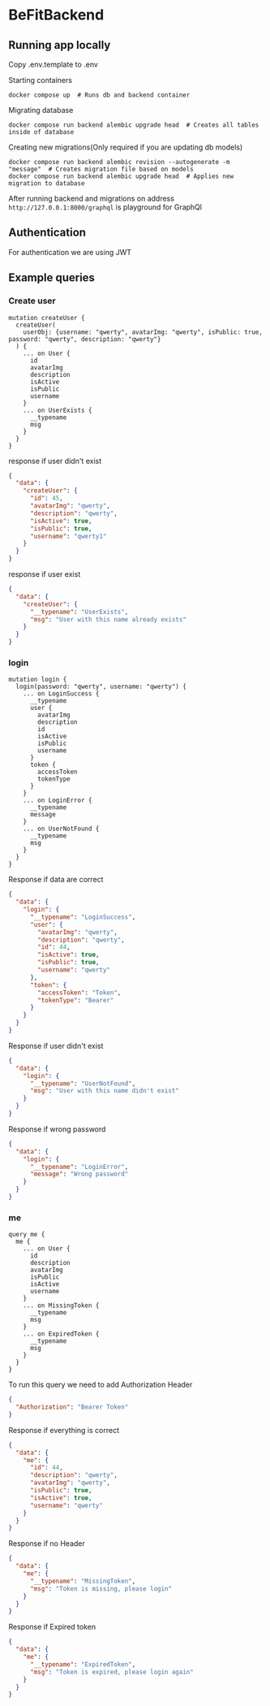 # BeFitBackend

## Running app locally
Copy .env.template to .env

Starting containers
```shell
docker compose up  # Runs db and backend container
```

Migrating database
```shell
docker compose run backend alembic upgrade head  # Creates all tables inside of database
```

Creating new migrations(Only required if you are updating db models)
```shell
docker compose run backend alembic revision --autogenerate -m "message"  # Creates migration file based on models
docker compose run backend alembic upgrade head  # Applies new migration to database
```

After running backend and migrations on address `http://127.0.0.1:8000/graphql` is playground for GraphQl

## Authentication
For authentication we are using JWT

## Example queries

### Create user
```gql
mutation createUser {
  createUser(
    userObj: {username: "qwerty", avatarImg: "qwerty", isPublic: true, password: "qwerty", description: "qwerty"}
  ) {
    ... on User {
      id
      avatarImg
      description
      isActive
      isPublic
      username
    }
    ... on UserExists {
      __typename
      msg
    }
  }
}
```
response if user didn't exist
```json
{
  "data": {
    "createUser": {
      "id": 45,
      "avatarImg": "qwerty",
      "description": "qwerty",
      "isActive": true,
      "isPublic": true,
      "username": "qwerty1"
    }
  }
}
```
response if user exist
```json
{
  "data": {
    "createUser": {
      "__typename": "UserExists",
      "msg": "User with this name already exists"
    }
  }
}
```

### login
```gql
mutation login {
  login(password: "qwerty", username: "qwerty") {
    ... on LoginSuccess {
      __typename
      user {
        avatarImg
        description
        id
        isActive
        isPublic
        username
      }
      token {
        accessToken
        tokenType
      }
    }
    ... on LoginError {
      __typename
      message
    }
    ... on UserNotFound {
      __typename
      msg
    }
  }
}
```
Response if data are correct
```json
{
  "data": {
    "login": {
      "__typename": "LoginSuccess",
      "user": {
        "avatarImg": "qwerty",
        "description": "qwerty",
        "id": 44,
        "isActive": true,
        "isPublic": true,
        "username": "qwerty"
      },
      "token": {
        "accessToken": "Token",
        "tokenType": "Bearer"
      }
    }
  }
}
```
Response if user didn't exist
```json
{
  "data": {
    "login": {
      "__typename": "UserNotFound",
      "msg": "User with this name didn't exist"
    }
  }
}
```
Response if wrong password
```json
{
  "data": {
    "login": {
      "__typename": "LoginError",
      "message": "Wrong password"
    }
  }
}
```
### me
```gql
query me {
  me {
    ... on User {
      id
      description
      avatarImg
      isPublic
      isActive
      username
    }
    ... on MissingToken {
      __typename
      msg
    }
    ... on ExpiredToken {
      __typename
      msg
    }
  }
}
```
To run this query we need to add Authorization Header
```json
{
  "Authorization": "Bearer Token"
}
```
Response if everything is correct
```json
{
  "data": {
    "me": {
      "id": 44,
      "description": "qwerty",
      "avatarImg": "qwerty",
      "isPublic": true,
      "isActive": true,
      "username": "qwerty"
    }
  }
}
```
Response if no Header
```json
{
  "data": {
    "me": {
      "__typename": "MissingToken",
      "msg": "Token is missing, please login"
    }
  }
}
```
Response if Expired token
```json
{
  "data": {
    "me": {
      "__typename": "ExpiredToken",
      "msg": "Token is expired, please login again"
    }
  }
}
```
